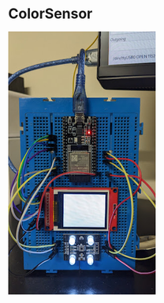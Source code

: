 # ColorSensor
![alt text](https://github.com/mosy/ColorSensor/blob/master/wiring.jpg "Logo Title Text 1")
